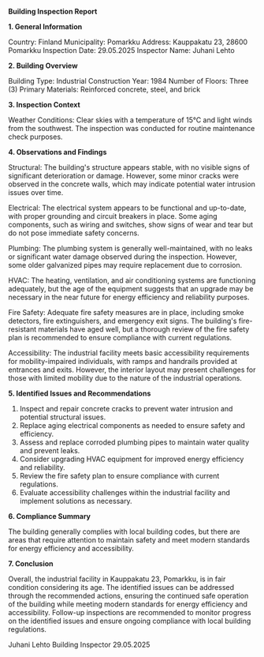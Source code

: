  **Building Inspection Report**

**1. General Information**

Country: Finland
Municipality: Pomarkku
Address: Kauppakatu 23, 28600 Pomarkku
Inspection Date: 29.05.2025
Inspector Name: Juhani Lehto

**2. Building Overview**

Building Type: Industrial
Construction Year: 1984
Number of Floors: Three (3)
Primary Materials: Reinforced concrete, steel, and brick

**3. Inspection Context**

Weather Conditions: Clear skies with a temperature of 15°C and light winds from the southwest. The inspection was conducted for routine maintenance check purposes.

**4. Observations and Findings**

Structural: The building's structure appears stable, with no visible signs of significant deterioration or damage. However, some minor cracks were observed in the concrete walls, which may indicate potential water intrusion issues over time.

Electrical: The electrical system appears to be functional and up-to-date, with proper grounding and circuit breakers in place. Some aging components, such as wiring and switches, show signs of wear and tear but do not pose immediate safety concerns.

Plumbing: The plumbing system is generally well-maintained, with no leaks or significant water damage observed during the inspection. However, some older galvanized pipes may require replacement due to corrosion.

HVAC: The heating, ventilation, and air conditioning systems are functioning adequately, but the age of the equipment suggests that an upgrade may be necessary in the near future for energy efficiency and reliability purposes.

Fire Safety: Adequate fire safety measures are in place, including smoke detectors, fire extinguishers, and emergency exit signs. The building's fire-resistant materials have aged well, but a thorough review of the fire safety plan is recommended to ensure compliance with current regulations.

Accessibility: The industrial facility meets basic accessibility requirements for mobility-impaired individuals, with ramps and handrails provided at entrances and exits. However, the interior layout may present challenges for those with limited mobility due to the nature of the industrial operations.

**5. Identified Issues and Recommendations**

1. Inspect and repair concrete cracks to prevent water intrusion and potential structural issues.
2. Replace aging electrical components as needed to ensure safety and efficiency.
3. Assess and replace corroded plumbing pipes to maintain water quality and prevent leaks.
4. Consider upgrading HVAC equipment for improved energy efficiency and reliability.
5. Review the fire safety plan to ensure compliance with current regulations.
6. Evaluate accessibility challenges within the industrial facility and implement solutions as necessary.

**6. Compliance Summary**

The building generally complies with local building codes, but there are areas that require attention to maintain safety and meet modern standards for energy efficiency and accessibility.

**7. Conclusion**

Overall, the industrial facility in Kauppakatu 23, Pomarkku, is in fair condition considering its age. The identified issues can be addressed through the recommended actions, ensuring the continued safe operation of the building while meeting modern standards for energy efficiency and accessibility. Follow-up inspections are recommended to monitor progress on the identified issues and ensure ongoing compliance with local building regulations.

Juhani Lehto
Building Inspector
29.05.2025